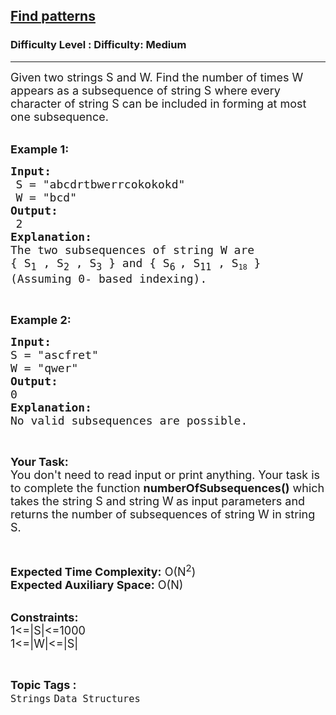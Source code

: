 <h2><a href="https://www.geeksforgeeks.org/problems/find-patterns0606/1">Find patterns</a></h2><h3>Difficulty Level : Difficulty: Medium</h3><hr><div class="problems_problem_content__Xm_eO"><p><span style="font-size:18px">Given two&nbsp;strings S and&nbsp;W. Find the number of times W appears as a subsequence of&nbsp;string S where every character of string S can be included in forming at most one subsequence.</span><br>
&nbsp;</p>

<p><span style="font-size:18px"><strong>Example 1: </strong> </span></p>

<pre><span style="font-size:18px"><strong>Input:</strong> </span>
 <span style="font-size:18px">S = "abcdrtbwerrcokokokd" </span>
 <span style="font-size:18px">W = "bcd" </span>
<span style="font-size:18px"><strong>Output:</strong> </span>
 <span style="font-size:18px">2</span>
<span style="font-size:18px"><strong>Explanation:</strong> </span>
<span style="font-size:18px">The two subsequences of string W are</span>
<span style="font-size:18px">{ S<sub>1</sub></span><span style="font-size:18px"> , S<sub>2</sub></span><span style="font-size:18px"> , S<sub>3</sub></span><span style="font-size:18px"> } and { S<sub>6</sub></span><sub> </sub><span style="font-size:18px">, S<sub>11</sub></span><span style="font-size:18px"> , S</span><sub>18</sub><span style="font-size:18px"> }</span>
<span style="font-size:18px">(Assuming 0- based indexing).</span>
</pre>

<p>&nbsp;</p>

<p><strong><span style="font-size:18px">Example 2: </span></strong></p>

<pre><span style="font-size:18px"><strong>Input:</strong> </span>
<span style="font-size:18px">S = "ascfret" </span>
<span style="font-size:18px">W = "qwer" </span>
<span style="font-size:18px"><strong>Output:</strong> </span>
<span style="font-size:18px">0</span>
<strong><span style="font-size:18px">Explanation:</span></strong>
<span style="font-size:18px">No valid subsequences are possible.</span>
</pre>

<p>&nbsp;</p>

<p><span style="font-size:18px"><strong>Your Task:&nbsp;&nbsp;</strong><br>
You don't need to read input or print anything. Your task is to complete the function&nbsp;<strong>numberOfSubsequences()</strong>&nbsp;which takes the string S and string W<strong>&nbsp;</strong>as input parameters&nbsp;and returns the number of subsequences of string W in string S.</span></p>

<p>&nbsp;</p>

<p><span style="font-size:18px"><strong>Expected Time Complexity:</strong>&nbsp;O(N<sup>2</sup>)<br>
<strong>Expected Auxiliary Space:</strong>&nbsp;O(N)</span><br>
&nbsp;</p>

<p><span style="font-size:18px"><strong>Constraints:</strong><br>
1&lt;=|S|&lt;=1000<br>
1&lt;=|W|&lt;=|S|</span></p>
</div><br><p><span style=font-size:18px><strong>Topic Tags : </strong><br><code>Strings</code>&nbsp;<code>Data Structures</code>&nbsp;
